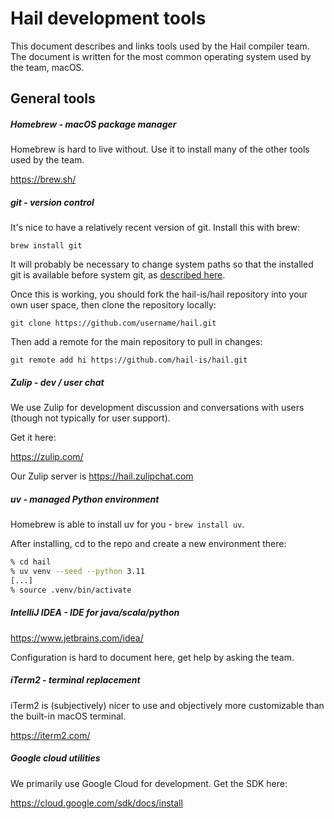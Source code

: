 # Hail development tools

This document describes and links tools used by the Hail compiler team.
The document is written for the most common operating system used by
the team, macOS.

## General tools

##### Homebrew - macOS package manager

Homebrew is hard to live without. Use it to install many of the other tools
used by the team.

https://brew.sh/

##### git - version control

It's nice to have a relatively recent version of git. Install this with
brew:

    brew install git

It will probably be necessary to change system paths so that the
installed git is available before system git, as [described here](https://ajahne.github.io/blog/tools/2018/06/11/how-to-upgrade-git-mac.html).

Once this is working, you should fork the hail-is/hail repository into
your own user space, then clone the repository locally:

    git clone https://github.com/username/hail.git

Then add a remote for the main repository to pull in changes:

    git remote add hi https://github.com/hail-is/hail.git


##### Zulip - dev / user chat

We use Zulip for development discussion and conversations with users
(though not typically for user support).

Get it here:

https://zulip.com/

Our Zulip server is https://hail.zulipchat.com

##### uv - managed Python environment

Homebrew is able to install uv for you - `brew install uv`.

After installing, cd to the repo and create a new environment there:
```bash
% cd hail
% uv venv --seed --python 3.11
[...]
% source .venv/bin/activate
```

##### IntelliJ IDEA - IDE for java/scala/python

https://www.jetbrains.com/idea/

Configuration is hard to document here, get help by asking the team.

##### iTerm2 - terminal replacement

iTerm2 is (subjectively) nicer to use and objectively more customizable
than the built-in macOS terminal.

https://iterm2.com/

##### Google cloud utilities

We primarily use Google Cloud for development. Get the SDK here:

https://cloud.google.com/sdk/docs/install
